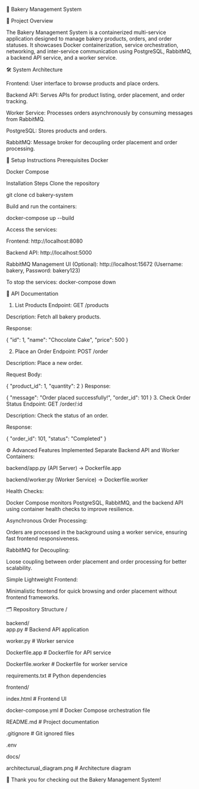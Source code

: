 🍞 Bakery Management System

📜 Project Overview


The Bakery Management System is a containerized multi-service application designed to manage bakery products, orders, and order statuses.
It showcases Docker containerization, service orchestration, networking, and inter-service communication using PostgreSQL, RabbitMQ, a backend API service, and a worker service.





🛠️ System Architecture
                          
Frontend: User interface to browse products and place orders.

Backend API: Serves APIs for product listing, order placement, and order tracking.

Worker Service: Processes orders asynchronously by consuming messages from RabbitMQ.

PostgreSQL: Stores products and orders.

RabbitMQ: Message broker for decoupling order placement and order processing.

🚀 Setup Instructions
Prerequisites
Docker

Docker Compose

Installation Steps
Clone the repository


git clone <your-repo-link>
cd bakery-system

Build and run the containers:

docker-compose up --build

Access the services:

Frontend: http://localhost:8080

Backend API: http://localhost:5000

RabbitMQ Management UI (Optional): http://localhost:15672
(Username: bakery, Password: bakery123)

To stop the services:
docker-compose down

🧩 API Documentation
1. List Products
Endpoint: GET /products

Description: Fetch all bakery products.

Response:



  {
    "id": 1,
    "name": "Chocolate Cake",
    "price": 500
  }

2. Place an Order
Endpoint: POST /order

Description: Place a new order.

Request Body:


{
  "product_id": 1,
  "quantity": 2
}
Response:

{
  "message": "Order placed successfully!",
  "order_id": 101
}
3. Check Order Status
Endpoint: GET /order/:id

Description: Check the status of an order.

Response:


{
  "order_id": 101,
  "status": "Completed"
}

⚙️ Advanced Features Implemented
Separate Backend API and Worker Containers:

backend/app.py (API Server) → Dockerfile.app

backend/worker.py (Worker Service) → Dockerfile.worker

Health Checks:

Docker Compose monitors PostgreSQL, RabbitMQ, and the backend API using container health checks to improve resilience.

Asynchronous Order Processing:

Orders are processed in the background using a worker service, ensuring fast frontend responsiveness.

RabbitMQ for Decoupling:

Loose coupling between order placement and order processing for better scalability.

Simple Lightweight Frontend:

Minimalistic frontend for quick browsing and order placement without frontend frameworks.

🗂️ Repository Structure
/

backend/              
app.py             # Backend API application

worker.py          # Worker service

Dockerfile.app     # Dockerfile for API service

Dockerfile.worker  # Dockerfile for worker service

requirements.txt   # Python dependencies

frontend/              

index.html         # Frontend UI

docker-compose.yml     # Docker Compose orchestration file

README.md              # Project documentation

.gitignore             # Git ignored files

.env

docs/

architecturual_diagram.png   # Architecture diagram 


🎉 Thank you for checking out the Bakery Management System!
